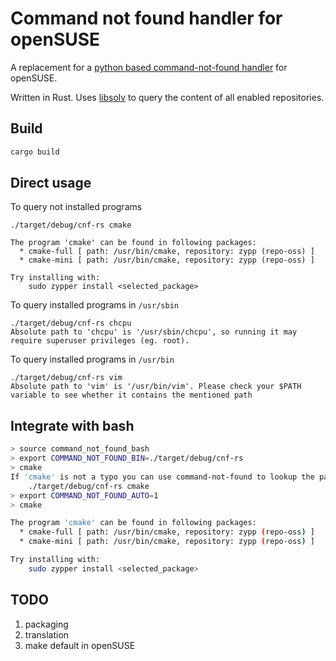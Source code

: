 # Command not found handler for openSUSE

A replacement for a [python based command-not-found handler](
https://github.com/openSUSE/scout/blob/master/handlers/bin/command-not-found) for openSUSE.

Written in Rust. Uses [libsolv](https://github.com/openSUSE/libsolv) to query the content of all enabled repositories.

## Build

```sh
cargo build
```

## Direct usage

To query not installed programs

```
./target/debug/cnf-rs cmake

The program 'cmake' can be found in following packages:
  * cmake-full [ path: /usr/bin/cmake, repository: zypp (repo-oss) ]
  * cmake-mini [ path: /usr/bin/cmake, repository: zypp (repo-oss) ]

Try installing with:
    sudo zypper install <selected_package>
```

To query installed programs in `/usr/sbin`

```
./target/debug/cnf-rs chcpu
Absolute path to 'chcpu' is '/usr/sbin/chcpu', so running it may require superuser privileges (eg. root).
```

To query installed programs in `/usr/bin`

```
./target/debug/cnf-rs vim  
Absolute path to 'vim' is '/usr/bin/vim'. Please check your $PATH variable to see whether it contains the mentioned path
```

##  Integrate with bash

```sh
> source command_not_found_bash
> export COMMAND_NOT_FOUND_BIN=./target/debug/cnf-rs
> cmake
If 'cmake' is not a typo you can use command-not-found to lookup the package that contains it, like this:
    ./target/debug/cnf-rs cmake
> export COMMAND_NOT_FOUND_AUTO=1
> cmake

The program 'cmake' can be found in following packages:
  * cmake-full [ path: /usr/bin/cmake, repository: zypp (repo-oss) ]
  * cmake-mini [ path: /usr/bin/cmake, repository: zypp (repo-oss) ]

Try installing with:
    sudo zypper install <selected_package>
```

## TODO

 1. packaging
 2. translation
 3. make default in openSUSE
